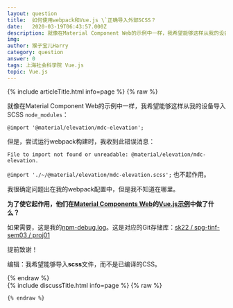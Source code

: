 ```yaml
---
layout: question
title:  如何使用webpack和Vue.js \`正确导入外部SCSS？
date:   2020-03-19T06:43:57.000Z
description: 就像在Material Component Web的示例中一样，我希望能够这样从我的设备导入SCSS node_modules：\`import '\`m...
img: 
author: 猴子宝儿Harry
category: question
answer: 0
tags: 上海社会科学院 Vue.js
topic: Vue.js
---
```

<div class="article-root">
  <div class="article">
    {% include articleTitle.html info=page %}
    {% raw %}
    <div class="article-content"><p><font style="vertical-align: inherit;"><font style="vertical-align: inherit;">就像在Material Component Web的示例中一样，我希望能够这样从我的设备导入SCSS </font></font><code>node_modules</code><font style="vertical-align: inherit;"><font style="vertical-align: inherit;">：</font></font></p>

<pre><code>@import '@material/elevation/mdc-elevation';
</code></pre>

<p><font style="vertical-align: inherit;"><font style="vertical-align: inherit;">但是，尝试运行webpack构建时，我收到此错误消息：</font></font></p>

<pre><code>File to import not found or unreadable: @material/elevation/mdc-elevation.
</code></pre>

<p><code>@import './~/@material/elevation/mdc-elevation.scss';</code><font style="vertical-align: inherit;"><font style="vertical-align: inherit;"> 也不起作用。</font></font></p>

<p><font style="vertical-align: inherit;"><font style="vertical-align: inherit;">我很确定问题出在我的webpack配置中，但是我不知道在哪里。</font></font></p>

<p><strong><font style="vertical-align: inherit;"><font style="vertical-align: inherit;">为了使它起作用，</font><font style="vertical-align: inherit;">他们在</font></font><a href="https://github.com/material-components/material-components-web" rel="noreferrer"><font style="vertical-align: inherit;"><font style="vertical-align: inherit;">Material Components Web</font></font></a><font style="vertical-align: inherit;"><font style="vertical-align: inherit;">的</font></font><a href="https://github.com/material-components/material-components-web/tree/master/framework-examples/vue" rel="noreferrer"><font style="vertical-align: inherit;"><font style="vertical-align: inherit;">Vue.js示例</font></font></a><font style="vertical-align: inherit;"><font style="vertical-align: inherit;">中做了什么？</font></font></strong></p>

<p><font style="vertical-align: inherit;"><font style="vertical-align: inherit;">如果需要，</font><font style="vertical-align: inherit;">这是我的</font></font><a href="https://hastebin.com/omosazecay" rel="noreferrer"><font style="vertical-align: inherit;"><font style="vertical-align: inherit;">npm-debug.log</font></font></a><font style="vertical-align: inherit;"><font style="vertical-align: inherit;">。</font><font style="vertical-align: inherit;">这是对应的Git存储库：</font></font><a href="https://github.com/sk22/spg-tinf-sem03/tree/master/proj01" rel="noreferrer"><font style="vertical-align: inherit;"><font style="vertical-align: inherit;">sk22 / spg-tinf-sem03 / proj01</font></font></a></p>

<p><font style="vertical-align: inherit;"><font style="vertical-align: inherit;">提前致谢！</font></font></p>

<p><font style="vertical-align: inherit;"><font style="vertical-align: inherit;">编辑：我希望能够导入</font></font><strong><font style="vertical-align: inherit;"><font style="vertical-align: inherit;">scss</font></font></strong><font style="vertical-align: inherit;"><font style="vertical-align: inherit;">文件，而不是已编译的CSS。</font></font></p></div>
    {% endraw %}
  </div>

  <div class="discuss-wrapper">
    {% include discussTitle.html info=page %}
    {% raw %}
    
    {% endraw %}
  </div>
<div>
